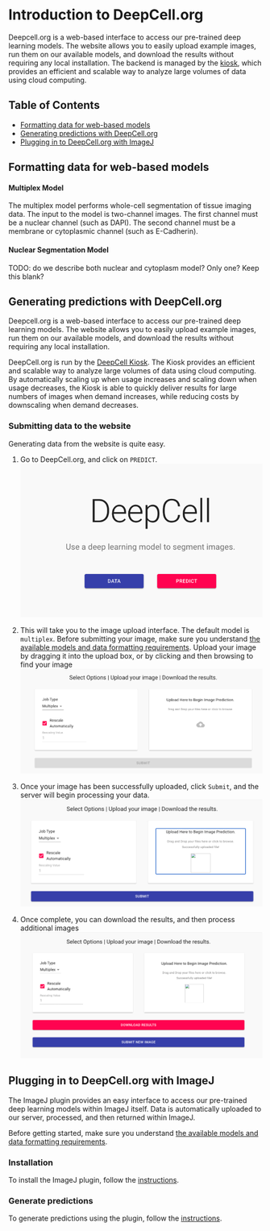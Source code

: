# Introduction to DeepCell.org

Deepcell.org is a web-based interface to access our pre-trained deep learning models. The website allows you to easily upload example images, run them on our available models, and download the results without requiring any local installation. The backend is managed by the [kiosk](https://github.com/vanvalenlab/kiosk-console), which provides an efficient and scalable way to analyze large volumes of data using cloud computing.

## Table of Contents

* [Formatting data for web-based models](README.md/#formatting-data-for-web-based-models)
* [Generating predictions with DeepCell.org](README.md/#generating-predictions-with-deepcellorg)
* [Plugging in to DeepCell.org with ImageJ](README.md/#plugging-in-to-deepcellorg-with-imagej)

## Formatting data for web-based models

#### Multiplex Model

The multiplex model performs whole-cell segmentation of tissue imaging data. The input to the model is two-channel images. The first channel must be a nuclear channel (such as DAPI). The second channel must be a membrane or cytoplasmic channel (such as E-Cadherin).

#### Nuclear Segmentation Model

TODO: do we describe both nuclear and cytoplasm model? Only one? Keep this blank?

## Generating predictions with DeepCell.org

Deepcell.org is a web-based interface to access our pre-trained deep learning models. The website allows you to easily upload example images, run them on our available models, and download the results without requiring any local installation.

DeepCell.org is run by the [DeepCell Kiosk](https://github.com/vanvalenlab/kiosk-console).
 The Kiosk provides an efficient and scalable way to analyze large volumes of data using cloud computing.
  By automatically scaling up when usage increases and scaling down when usage decreases, the Kiosk is able to quickly deliver results for large numbers of images when demand increases, while reducing costs by downscaling when demand decreases.

### Submitting data to the website

Generating data from the website is quite easy.

1. Go to DeepCell.org, and click on `PREDICT`.
![image](resources/DeepCell_website_predict.png)

2. This will take you to the image upload interface. The default model is `multiplex`. Before submitting your image, make sure you understand [the available models and data formatting requirements](models.md). Upload your image by dragging it into the upload box, or by clicking and then browsing to find your image
![image](resources/DeepCell_website_upload.png)

3. Once your image has been successfully uploaded, click `Submit`, and the server will begin processing your data.
![image](resources/DeepCell_website_submit.png)

4. Once complete, you can download the results, and then process additional images
![image](resources/DeepCell_website_download.png)

## Plugging in to DeepCell.org with ImageJ

The ImageJ plugin provides an easy interface to access our pre-trained deep learning models within ImageJ itself. Data is automatically uploaded to our server, processed, and then returned within ImageJ.

Before getting started, make sure you understand [the available models and data formatting requirements](README.md/#formatting-data-for-web-based-models).

### Installation

To install the ImageJ plugin, follow the [instructions](https://github.com/vanvalenlab/kiosk-imageJ-plugin#how-to-install).

### Generate predictions

To generate predictions using the plugin, follow the [instructions](https://github.com/vanvalenlab/kiosk-imageJ-plugin#how-to-run-the-plugin).
